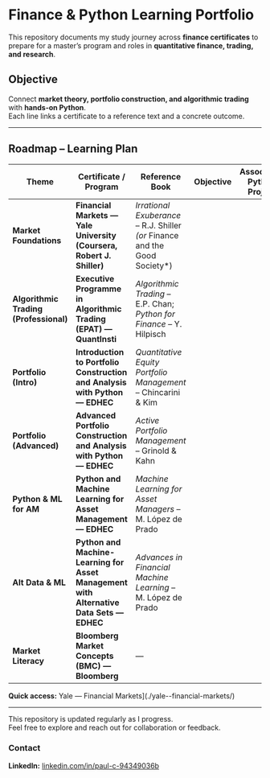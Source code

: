 # Finance & Python Learning Portfolio

This repository documents my study journey across **finance certificates** to prepare for a master’s program and roles in **quantitative finance, trading, and research**.

## Objective
Connect **market theory, portfolio construction, and algorithmic trading** with **hands-on Python**.  
Each line links a certificate to a reference text and a concrete outcome.

---

## Roadmap – Learning Plan

| Theme | Certificate / Program | Reference Book | Objective | Associated Python Project |
|------|------------------------|----------------|-----------|---------------------------|
| **Market Foundations** | **Financial Markets — Yale University (Coursera, Robert J. Shiller)** | *Irrational Exuberance* – R.J. Shiller *(or* Finance and the Good Society*) |  |  |
| **Algorithmic Trading (Professional)** | **Executive Programme in Algorithmic Trading (EPAT) — QuantInsti** | *Algorithmic Trading* – E.P. Chan; *Python for Finance* – Y. Hilpisch |  |  |
| **Portfolio (Intro)** | **Introduction to Portfolio Construction and Analysis with Python — EDHEC** | *Quantitative Equity Portfolio Management* – Chincarini & Kim |  |  |
| **Portfolio (Advanced)** | **Advanced Portfolio Construction and Analysis with Python — EDHEC** | *Active Portfolio Management* – Grinold & Kahn |  |  |
| **Python & ML for AM** | **Python and Machine Learning for Asset Management — EDHEC** | *Machine Learning for Asset Managers* – M. López de Prado |  |  |
| **Alt Data & ML** | **Python and Machine-Learning for Asset Management with Alternative Data Sets — EDHEC** | *Advances in Financial Machine Learning* – M. López de Prado |  |  |
| **Market Literacy** | **Bloomberg Market Concepts (BMC) — Bloomberg** | — |  |  |


**Quick access:**   Yale — Financial Markets](./yale--financial-markets/)

---

This repository is updated regularly as I progress.  
Feel free to explore and reach out for collaboration or feedback.

### Contact
**LinkedIn:** [linkedin.com/in/paul-c-94349036b](https://www.linkedin.com/in/paul-c-94349036b/)
